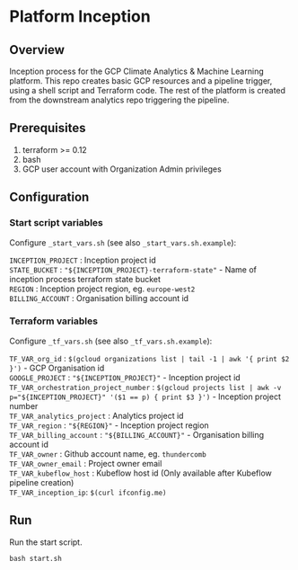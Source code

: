 # Platform Inception

## Overview

Inception process for the GCP Climate Analytics & Machine Learning platform. This repo creates basic GCP resources and a pipeline trigger, using a shell script and Terraform code. The rest of the platform is created from the downstream analytics repo triggering the pipeline.

## Prerequisites

1. terraform >= 0.12
2. bash
3. GCP user account with Organization Admin privileges

## Configuration

### Start script variables

Configure `_start_vars.sh` (see also `_start_vars.sh.example`):  

`INCEPTION_PROJECT` : Inception project id  
`STATE_BUCKET` : `"${INCEPTION_PROJECT}-terraform-state"` - Name of inception process terraform state bucket  
`REGION` : Inception project region, eg. `europe-west2`  
`BILLING_ACCOUNT` : Organisation billing account id

### Terraform variables

Configure `_tf_vars.sh` (see also `_tf_vars.sh.example`):  

`TF_VAR_org_id` : `$(gcloud organizations list | tail -1 | awk '{ print $2 }')` - GCP Organisation id  
`GOOGLE_PROJECT` : `"${INCEPTION_PROJECT}"` - Inception project id  
`TF_VAR_orchestration_project_number` : `$(gcloud projects list | awk -v p="${INCEPTION_PROJECT}" '($1 == p) { print $3 }')` - Inception project number  
`TF_VAR_analytics_project` : Analytics project id  
`TF_VAR_region` : `"${REGION}"` - Inception project region  
`TF_VAR_billing_account` : `"${BILLING_ACCOUNT}"` - Organisation billing account id  
`TF_VAR_owner` : Github account name, eg. `thundercomb`  
`TF_VAR_owner_email` : Project owner email  
`TF_VAR_kubeflow_host` : Kubeflow host id (Only available after Kubeflow pipeline creation)  
`TF_VAR_inception_ip`: `$(curl ifconfig.me)`  

## Run

Run the start script.

`bash start.sh`  
